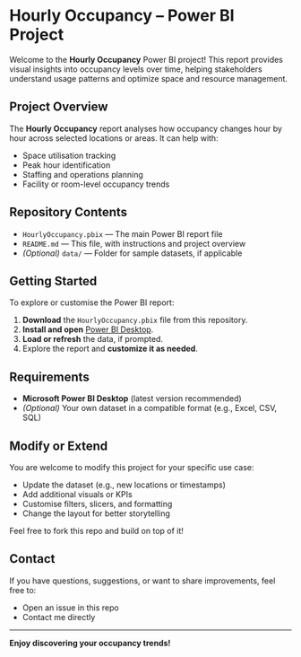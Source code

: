 # Hourly Occupancy – Power BI Project

Welcome to the **Hourly Occupancy** Power BI project! This report provides visual insights into occupancy levels over time, helping stakeholders understand usage patterns and optimize space and resource management.

## Project Overview

The **Hourly Occupancy** report analyses how occupancy changes hour by hour across selected locations or areas. It can help with:

- Space utilisation tracking
- Peak hour identification
- Staffing and operations planning
- Facility or room-level occupancy trends

## Repository Contents

- `HourlyOccupancy.pbix` — The main Power BI report file
- `README.md` — This file, with instructions and project overview
- *(Optional)* `data/` — Folder for sample datasets, if applicable

## Getting Started

To explore or customise the Power BI report:

1. **Download** the `HourlyOccupancy.pbix` file from this repository.
2. **Install and open** [Power BI Desktop](https://powerbi.microsoft.com/desktop/).
3. **Load or refresh** the data, if prompted.
4. Explore the report and **customize it as needed**.

## Requirements

- **Microsoft Power BI Desktop** (latest version recommended)
- *(Optional)* Your own dataset in a compatible format (e.g., Excel, CSV, SQL)

##  Modify or Extend

You are welcome to modify this project for your specific use case:

- Update the dataset (e.g., new locations or timestamps)
- Add additional visuals or KPIs
- Customise filters, slicers, and formatting
- Change the layout for better storytelling

Feel free to fork this repo and build on top of it!

## Contact

If you have questions, suggestions, or want to share improvements, feel free to:

- Open an issue in this repo
- Contact me directly

---

**Enjoy discovering your occupancy trends!**
